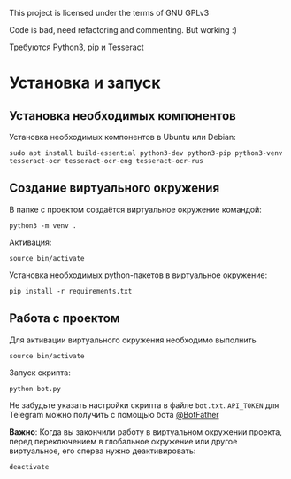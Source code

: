 This project is licensed under the terms of GNU GPLv3

Code is bad, need refactoring and commenting.
But working :)

Требуются Python3, pip и Tesseract

# Установка и запуск

## Установка необходимых компонентов

Установка необходимых компонентов в Ubuntu или Debian:

`sudo apt install build-essential python3-dev python3-pip python3-venv tesseract-ocr tesseract-ocr-eng tesseract-ocr-rus`

## Создание виртуального окружения

В папке с проектом создаётся виртуальное окружение командой:

`python3 -m venv .`

Активация:

`source bin/activate`

Установка необходимых python-пакетов в виртуальное окружение:

`pip install -r requirements.txt`

## Работа с проектом

Для активации виртуального окружения необходимо выполнить

`source bin/activate`

Запуск скрипта:

`python bot.py`

Не забудьте указать настройки скрипта в файле `bot.txt`.
`API_TOKEN` для Telegram можно получить с помощью бота [@BotFather](https://telegram.me/botfather)

**Важно**: Когда вы закончили работу в виртуальном окружении проекта,
перед переключением в глобальное окружение или другое виртуальное,
его сперва нужно деактивировать:

`deactivate`
